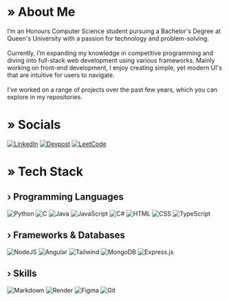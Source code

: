 # » About Me
I’m an Honours Computer Science student pursuing a Bachelor's Degree at Queen's University with a passion for technology and problem-solving.<br><br>
Currently, I’m expanding my knowledge in competitive programming and diving into full-stack web development using various frameworks. Mainly working on front-end development, I enjoy creating simple, yet modern UI's that are intuitive for users to navigate. <br><br>
I’ve worked on a range of projects over the past few years, which you can explore in my repositories. 

# » Socials
[![LinkedIn](https://img.shields.io/badge/LinkedIn-%230077B5.svg?style=for-the-badge&logo=linkedin&logoColor=white)](https://linkedin.com/in/mohnish-sheth)
[![Devpost](https://img.shields.io/badge/Devpost%0A%0A-023047.svg?style=for-the-badge&logo=devpost&logoColor=white)](https://devpost.com/mohnish_s)
[![LeetCode](https://img.shields.io/badge/LeetCode%0A%0A-ffa116?style=for-the-badge&logo=leetcode&logoColor=white)](https://leetcode.com/u/MohnishS/) 

# » Tech Stack

## › Programming Languages
![Python](https://img.shields.io/badge/Python-3670A0?style=for-the-badge&logo=python&logoColor=ffdd54)
![C](https://img.shields.io/badge/-3670A0?style=for-the-badge&logo=C&logoColor=FFFFFF)
![Java](https://img.shields.io/badge/Java-%23ED8B00.svg?style=for-the-badge&logo=openjdk&logoColor=white) 
![JavaScript](https://img.shields.io/badge/JavaScript-%23323330.svg?style=for-the-badge&logo=javascript&logoColor=%23F7DF1E)
![C#](https://img.shields.io/badge/C%23-239120?style=for-the-badge&logo=C&logoColor=white) 
![HTML](https://img.shields.io/badge/HTML-%23E34F26.svg?style=for-the-badge&logo=html5&logoColor=white) 
![CSS](https://img.shields.io/badge/CSS-%231572B6.svg?style=for-the-badge&logo=css3&logoColor=white) 
![TypeScript](https://img.shields.io/badge/TypeScript-007ACC?style=for-the-badge&logo=typescript&logoColor=white)

## › Frameworks & Databases
![NodeJS](https://img.shields.io/badge/Node.js-6DA55F?style=for-the-badge&logo=node.js&logoColor=white) 
![Angular](https://img.shields.io/badge/Angular-DD0031?style=for-the-badge&logo=angular&logoColor=white)
![Tailwind](https://img.shields.io/badge/Tailwind-38B2AC?style=for-the-badge&logo=tailwind-css&logoColor=white)
![MongoDB](https://img.shields.io/badge/MongoDB-%234ea94b.svg?style=for-the-badge&logo=mongodb&logoColor=white) 
![Express.js](https://img.shields.io/badge/Express.js-%23404d59.svg?style=for-the-badge&logo=express&logoColor=%2361DAFB) 

## › Skills
![Markdown](https://img.shields.io/badge/Markdown-%23000000.svg?style=for-the-badge&logo=markdown&logoColor=white) 
![Render](https://img.shields.io/badge/Render-%23000000.svg?style=for-the-badge&logo=render&logoColor=white) 
![Figma](https://img.shields.io/badge/Figma-%23F24E1E.svg?style=for-the-badge&logo=figma&logoColor=white) 
![Git](https://img.shields.io/badge/Git-%23F05033.svg?style=for-the-badge&logo=git&logoColor=white)
